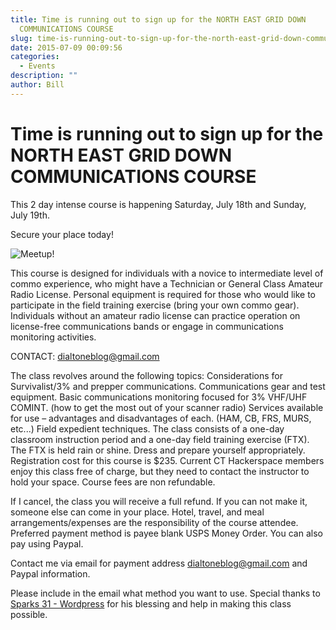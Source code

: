```yaml
---
title: Time is running out to sign up for the NORTH EAST GRID DOWN
  COMMUNICATIONS COURSE
slug: time-is-running-out-to-sign-up-for-the-north-east-grid-down-communications-course
date: 2015-07-09 00:09:56
categories:
  - Events
description: ""
author: Bill
---
```


# Time is running out to sign up for the NORTH EAST GRID DOWN COMMUNICATIONS COURSE

This 2 day intense course is happening Saturday, July 18th and Sunday, July 19th.

Secure your place today!

![Meetup!](http://photos4.meetupstatic.com/photos/event/3/1/2/6/600_438132582.jpeg)

This course is designed for individuals with a novice to intermediate level of commo experience, who might have a Technician or General Class Amateur Radio License. Personal equipment is required for those who would like to participate in the field training exercise (bring your own commo gear). Individuals without an amateur radio license can practice operation on license-free communications bands or engage in communications monitoring activities.

CONTACT: [dialtoneblog@gmail.com](mailto:dialtoneblog@gmail.com)

The class revolves around the following topics: Considerations for Survivalist/3% and prepper communications. Communications gear and test equipment. Basic communications monitoring focused for 3% VHF/UHF COMINT. (how to get the most out of your scanner radio) Services available for use – advantages and disadvantages of each. (HAM, CB, FRS, MURS, etc...) Field expedient techniques. The class consists of a one-day classroom instruction period and a one-day field training exercise (FTX). The FTX is held rain or shine. Dress and prepare yourself appropriately. Registration cost for this course is $235. Current CT Hackerspace members enjoy this class free of charge, but they need to contact the instructor to hold your space. Course fees are non refundable.

If I cancel, the class you will receive a full refund. If you can not make it, someone else can come in your place. Hotel, travel, and meal arrangements/expenses are the responsibility of the course attendee. Preferred payment method is payee blank USPS Money Order. You can also pay using Paypal.

Contact me via email for payment address [dialtoneblog@gmail.com](mailto:dialtoneblog@gmail.com) and Paypal information.

Please include in the email what method you want to use. Special thanks to [Sparks 31 - Wordpress](sparks31.wordpress.com) for his blessing and help in making this class possible.

